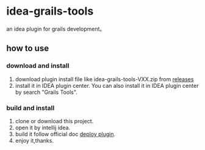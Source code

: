 # idea-grails-tools
an idea plugin for grails development。

## how to use
### download and install
1. download plugin install file like idea-grails-tools-VXX.zip from [releases](https://github.com/yanq/idea-grails-tools/releases)
2. install it in IDEA plugin center.
You can also install it in IDEA plugin center by search "Grails Tools".
### build and install
1. clone or download this project.
2. open it by intellij idea.
3. build it follow official doc [deploy plugin](http://www.jetbrains.org/intellij/sdk/docs/basics/getting_started/deploying_plugin.html).
4. enjoy it,thanks.


